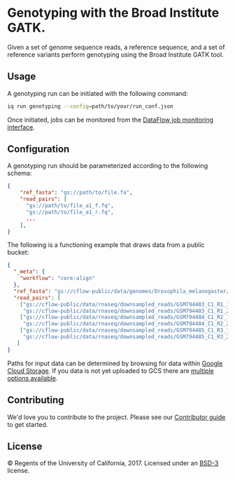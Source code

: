 
# Genotyping with the Broad Institute GATK.

Given a set of genome sequence reads, a reference sequence, and a set of reference variants perform genotyping using the Broad Institute GATK tool.

## Usage

A genotyping run can be initiated with the following command:

```bash
iq run genotyping --config=path/to/your/run_conf.json
```

Once initiated, jobs can be monitored from the [DataFlow job monitoring interface](https://cloud.google.com/dataflow/pipelines/dataflow-monitoring-intf).

## Configuration

A genotyping run should be parameterized according to the following schema:

```json
{
    "ref_fasta": "gs://path/to/file.fa",
    "read_pairs": [
      "gs://path/to/file_a1_f.fq",
      "gs://path/to/file_a1_r.fq",
      ...
    ],
}
```

The following is a functioning example that draws data from a public bucket:

```json
{
  "_meta": {
    "workflow": "core:align"
  },
  "ref_fasta": "gs://cflow-public/data/genomes/Drosophila_melanogaster/Ensembl/BDGP5.25/Sequence/BowtieIndex/genome.fa",
  "read_pairs": [
    ["gs://cflow-public/data/rnaseq/downsampled_reads/GSM794483_C1_R1_1_small.fq",
     "gs://cflow-public/data/rnaseq/downsampled_reads/GSM794483_C1_R1_2_small.fq"],
    ["gs://cflow-public/data/rnaseq/downsampled_reads/GSM794484_C1_R2_1_small.fq",
     "gs://cflow-public/data/rnaseq/downsampled_reads/GSM794484_C1_R2_2_small.fq"],
    ["gs://cflow-public/data/rnaseq/downsampled_reads/GSM794485_C1_R3_1_small.fq",
     "gs://cflow-public/data/rnaseq/downsampled_reads/GSM794485_C1_R3_2_small.fq"]
   ]
}
```

Paths for input data can be determined by browsing for data within [Google Cloud Storage](https://console.cloud.google.com/storage/). If you data is not yet uploaded to GCS there are [multiple options available](https://cloud.google.com/storage/docs/object-basics).

## Contributing

We'd love you to contribute to the project. Please see our [Contributor guide](../../../CONTRIBUTING.md) to get started.

## License

© Regents of the University of California, 2017. Licensed under an [BSD-3](../../../LICENSE) license.
